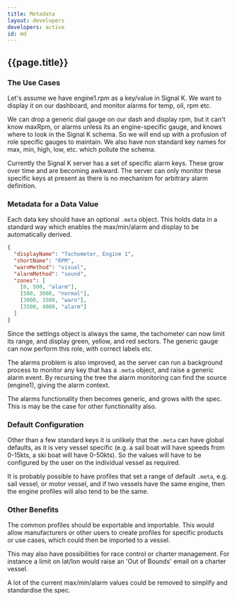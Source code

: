 ```yaml
---
title: Metadata
layout: developers
developers: active
id: md
---
```


## {{page.title}}

### The Use Cases

Let's assume we have engine1.rpm as a key/value in Signal K. We want to display it on our dashboard, and monitor alarms
for temp, oil, rpm etc.

We can drop a generic dial gauge on our dash and display rpm, but it can't know maxRpm, or alarms unless its an
engine-specific gauge, and knows where to look in the Signal K schema. So we will end up with a profusion of role
specific gauges to maintain. We also have non standard key names for max, min, high, low, etc. which pollute the schema.

Currently the Signal K server has a set of specific alarm keys. These grow over time and are becoming awkward. The
server can only monitor these specific keys at present as there is no mechanism for arbitrary alarm definition.

### Metadata for a Data Value

Each data key should have an optional `.meta` object. This holds data in a standard way which enables the max/min/alarm
and display to be automatically derived.

```json
{
  "displayName": "Tachometer, Engine 1",
  "shortName": "RPM",
  "warnMethod": "visual",
  "alarmMethod": "sound",
  "zones": [
    [0, 500, "alarm"],
    [500, 3000, "normal"],
    [3000, 3500, "warn"],
    [3500, 4000, "alarm"]
  ]
}
```

Since the settings object is always the same, the tachometer can now limit its range, and display green, yellow, and red
sectors. The generic gauge can now perform this role, with correct labels etc.

The alarms problem is also improved, as the server can run a background process to monitor any key that has a `.meta`
object, and raise a generic alarm event. By recursing the tree the alarm monitoring can find the source (engine1),
giving the alarm context.

The alarms functionality then becomes generic, and grows with the spec. This is may be the case for other functionality
also.

### Default Configuration

Other than a few standard keys it is unlikely that the `.meta` can have global defaults, as it is very vessel specific
(e.g. a sail boat will have speeds from 0-15kts, a ski boat will have 0-50kts). So the values will have to be configured
by the user on the individual vessel as required.

It is probably possible to have profiles that set a range of default `.meta`, e.g. sail vessel, or motor vessel, and if
two vessels have the same engine, then the engine profiles will also tend to be the same.

### Other Benefits

The common profiles should be exportable and importable. This would allow manufacturers or other users to create
profiles for specific products or use cases, which could then be imported to a vessel.

This may also have possibilities for race control or charter management. For instance a limit on lat/lon would raise an
'Out of Bounds' email on a charter vessel.

A lot of the current max/min/alarm values could be removed to simplify and standardise the spec.
